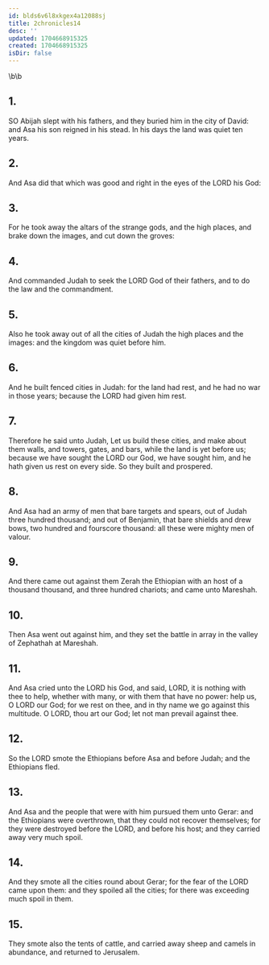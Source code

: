 ```yaml
---
id: blds6v6l8xkgex4a12088sj
title: 2chronicles14
desc: ''
updated: 1704668915325
created: 1704668915325
isDir: false
---
```

\b\b
## 1.
SO Abijah slept with his fathers, and they buried him in the city of David: and Asa his son reigned in his stead.  In his days the land was quiet ten years.
## 2.
And Asa did that which was good and right in the eyes of the LORD his God:
## 3.
For he took away the altars of the strange gods, and the high places, and brake down the images, and cut down the groves:
## 4.
And commanded Judah to seek the LORD God of their fathers, and to do the law and the commandment.
## 5.
Also he took away out of all the cities of Judah the high places and the images: and the kingdom was quiet before him.
## 6.
And he built fenced cities in Judah: for the land had rest, and he had no war in those years; because the LORD had given him rest.
## 7.
Therefore he said unto Judah, Let us build these cities, and make about them walls, and towers, gates, and bars, while the land is yet before us; because we have sought the LORD our God, we have sought him, and he hath given us rest on every side.  So they built and prospered.
## 8.
And Asa had an army of men that bare targets and spears, out of Judah three hundred thousand; and out of Benjamin, that bare shields and drew bows, two hundred and fourscore thousand: all these were mighty men of valour.
## 9.
And there came out against them Zerah the Ethiopian with an host of a thousand thousand, and three hundred chariots; and came unto Mareshah.
## 10.
Then Asa went out against him, and they set the battle in array in the valley of Zephathah at Mareshah.
## 11.
And Asa cried unto the LORD his God, and said, LORD, it is nothing with thee to help, whether with many, or with them that have no power: help us, O LORD our God; for we rest on thee, and in thy name we go against this multitude.  O LORD, thou art our God; let not man prevail against thee.
## 12.
So the LORD smote the Ethiopians before Asa and before Judah; and the Ethiopians fled.
## 13.
And Asa and the people that were with him pursued them unto Gerar: and the Ethiopians were overthrown, that they could not recover themselves; for they were destroyed before the LORD, and before his host; and they carried away very much spoil.
## 14.
And they smote all the cities round about Gerar; for the fear of the LORD came upon them: and they spoiled all the cities; for there was exceeding much spoil in them.
## 15.
They smote also the tents of cattle, and carried away sheep and camels in abundance, and returned to Jerusalem.
